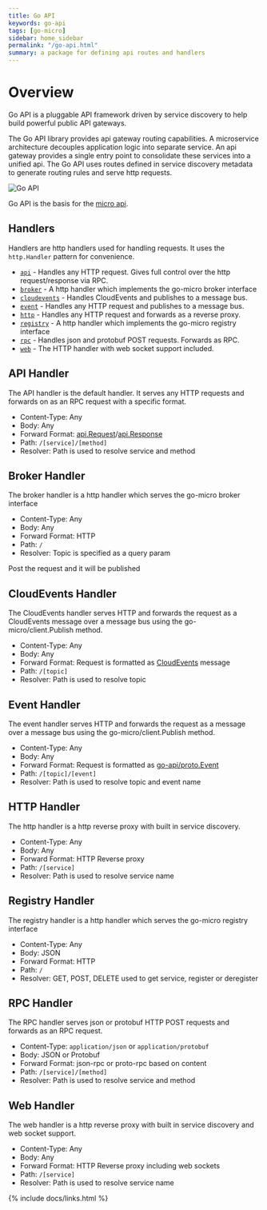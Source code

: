 ```yaml
---
title: Go API
keywords: go-api
tags: [go-micro]
sidebar: home_sidebar
permalink: "/go-api.html"
summary: a package for defining api routes and handlers
---
```


# Overview

Go API is a pluggable API framework driven by service discovery to help build powerful public API gateways.

The Go API library provides api gateway routing capabilities. A microservice architecture decouples application logic into 
separate service. An api gateway provides a single entry point to consolidate these services into a unified api. The 
Go API uses routes defined in service discovery metadata to generate routing rules and serve http requests.

<img src="https://micro-community.github.io/go-micro-v2/images/go-api.png?v=1" alt="Go API" />

Go API is the basis for the [micro api](https://micro-community.github.io/go-micro-v2/api.html).

## Handlers

Handlers are http handlers used for handling requests. It uses the `http.Handler` pattern for convenience.

- [`api`](#api-handler) - Handles any HTTP request. Gives full control over the http request/response via RPC.
- [`broker`](#broker-handler) - A http handler which implements the go-micro broker interface
- [`cloudevents`](#cloudevents-handler) -  Handles CloudEvents and publishes to a message bus.
- [`event`](#event-handler) -  Handles any HTTP request and publishes to a message bus.
- [`http`](#http-handler) - Handles any HTTP request and forwards as a reverse proxy.
- [`registry`](#registry-handler) - A http handler which implements the go-micro registry interface
- [`rpc`](#rpc-handler) - Handles json and protobuf POST requests. Forwards as RPC.
- [`web`](#web-handler) - The HTTP handler with web socket support included.

## API Handler

The API handler is the default handler. It serves any HTTP requests and forwards on as an RPC request with a specific format.

- Content-Type: Any
- Body: Any
- Forward Format: [api.Request](https://github.com/micro/go-micro/blob/master/api/proto/api.proto#L11)/[api.Response](https://github.com/micro/go-micro/blob/master/api/proto/api.proto#L21)
- Path: `/[service]/[method]`
- Resolver: Path is used to resolve service and method

## Broker Handler

The broker handler is a http handler which serves the go-micro broker interface

- Content-Type: Any
- Body: Any
- Forward Format: HTTP
- Path: `/`
- Resolver: Topic is specified as a query param

Post the request and it will be published

## CloudEvents Handler

The CloudEvents handler serves HTTP and forwards the request as a CloudEvents message over a message bus using the go-micro/client.Publish method.

- Content-Type: Any
- Body: Any
- Forward Format: Request is formatted as [CloudEvents](https://github.com/cloudevents/spec) message
- Path: `/[topic]`
- Resolver: Path is used to resolve topic

## Event Handler

The event handler serves HTTP and forwards the request as a message over a message bus using the go-micro/client.Publish method.

- Content-Type: Any
- Body: Any
- Forward Format: Request is formatted as [go-api/proto.Event](https://github.com/micro/go-api/blob/master/proto/api.proto#L28L39) 
- Path: `/[topic]/[event]`
- Resolver: Path is used to resolve topic and event name

## HTTP Handler

The http handler is a http reverse proxy with built in service discovery.

- Content-Type: Any
- Body: Any
- Forward Format: HTTP Reverse proxy
- Path: `/[service]`
- Resolver: Path is used to resolve service name

## Registry Handler

The registry handler is a http handler which serves the go-micro registry interface

- Content-Type: Any
- Body: JSON
- Forward Format: HTTP
- Path: `/`
- Resolver: GET, POST, DELETE used to get service, register or deregister

## RPC Handler

The RPC handler serves json or protobuf HTTP POST requests and forwards as an RPC request.

- Content-Type: `application/json` or `application/protobuf`
- Body: JSON or Protobuf
- Forward Format: json-rpc or proto-rpc based on content
- Path: `/[service]/[method]`
- Resolver: Path is used to resolve service and method

## Web Handler

The web handler is a http reverse proxy with built in service discovery and web socket support.

- Content-Type: Any
- Body: Any
- Forward Format: HTTP Reverse proxy including web sockets
- Path: `/[service]`
- Resolver: Path is used to resolve service name


{% include docs/links.html %}

